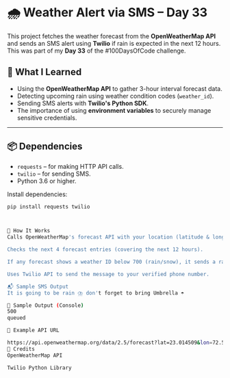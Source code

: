 # 🌧️ Weather Alert via SMS – Day 33

This project fetches the weather forecast from the **OpenWeatherMap API** and sends an SMS alert using **Twilio** if rain is expected in the next 12 hours. This was part of my **Day 33** of the #100DaysOfCode challenge.
## 🧠 What I Learned

- Using the **OpenWeatherMap API** to gather 3-hour interval forecast data.
- Detecting upcoming rain using weather condition codes (`weather_id`).
- Sending SMS alerts with **Twilio's Python SDK**.
- The importance of using **environment variables** to securely manage sensitive credentials.

---
## 📦 Dependencies

- `requests` – for making HTTP API calls.
- `twilio` – for sending SMS.
- Python 3.6 or higher.

Install dependencies:
```bash
pip install requests twilio



🧾 How It Works
Calls OpenWeatherMap's forecast API with your location (latitude & longitude).

Checks the next 4 forecast entries (covering the next 12 hours).

If any forecast shows a weather ID below 700 (rain/snow), it sends a rain alert via SMS.

Uses Twilio API to send the message to your verified phone number.

📬 Sample SMS Output
It is going to be rain ⛈️ don't forget to bring Umbrella ☂️

🧪 Sample Output (Console)
500
queued

📍 Example API URL

https://api.openweathermap.org/data/2.5/forecast?lat=23.014509&lon=72.591759&appid=YOUR_API_KEY
🙌 Credits
OpenWeatherMap API

Twilio Python Library
